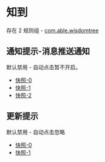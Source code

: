 # 知到

存在 2 规则组 - [com.able.wisdomtree](/src/apps/com.able.wisdomtree.ts)

## 通知提示-消息推送通知

默认禁用 - 自动点击暂不开启。

- [快照-0](https://i.gkd.li/import/13458779)
- [快照-1](https://i.gkd.li/import/13623441)
- [快照-2](https://i.gkd.li/import/13695447)

## 更新提示

默认禁用 - 自动点击忽略

- [快照-0](https://i.gkd.li/import/13458796)
- [快照-1](https://i.gkd.li/import/13797285)
